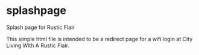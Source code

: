 # splashpage
Splash page for Rustic Flair

This simple html file is intended to be a redirect page for a wifi login at City Living With A Rustic Flair.
